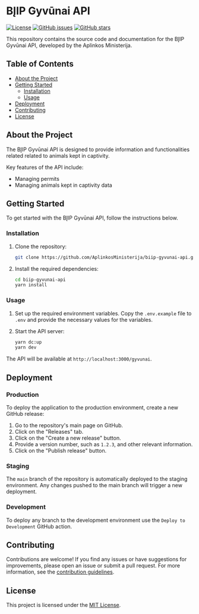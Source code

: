 # BĮIP Gyvūnai API

[![License](https://img.shields.io/github/license/AplinkosMinisterija/biip-gyvunai-api)](https://github.com/AplinkosMinisterija/biip-gyvunai-api/blob/main/LICENSE)
[![GitHub issues](https://img.shields.io/github/issues/AplinkosMinisterija/biip-gyvunai-api)](https://github.com/AplinkosMinisterija/biip-gyvunai-api/issues)
[![GitHub stars](https://img.shields.io/github/stars/AplinkosMinisterija/biip-gyvunai-api)](https://github.com/AplinkosMinisterija/biip-gyvunai-api/stargazers)

This repository contains the source code and documentation for the BĮIP Gyvūnai API, developed by the Aplinkos
Ministerija.

## Table of Contents

- [About the Project](#about-the-project)
- [Getting Started](#getting-started)
  - [Installation](#installation)
  - [Usage](#usage)
- [Deployment](#deployment)
- [Contributing](#contributing)
- [License](#license)

## About the Project

The BĮIP Gyvūnai API is designed to provide information and functionalities related related to animals kept in captivity.

Key features of the API include:

- Managing permits
- Managing animals kept in captivity data

## Getting Started

To get started with the BĮIP Gyvūnai API, follow the instructions below.

### Installation

1. Clone the repository:

   ```bash
   git clone https://github.com/AplinkosMinisterija/biip-gyvunai-api.git
   ```

2. Install the required dependencies:

   ```bash
   cd biip-gyvunai-api
   yarn install
   ```

### Usage

1. Set up the required environment variables. Copy the `.env.example` file to `.env` and provide the necessary values
   for the variables.

2. Start the API server:

   ```bash
   yarn dc:up
   yarn dev
   ```

The API will be available at `http://localhost:3000/gyvunai`.

## Deployment

### Production

To deploy the application to the production environment, create a new GitHub release:

1. Go to the repository's main page on GitHub.
2. Click on the "Releases" tab.
3. Click on the "Create a new release" button.
4. Provide a version number, such as `1.2.3`, and other relevant information.
5. Click on the "Publish release" button.

### Staging

The `main` branch of the repository is automatically deployed to the staging environment. Any changes pushed to the main
branch will trigger a new deployment.

### Development

To deploy any branch to the development environment use the `Deploy to Development` GitHub action.

## Contributing

Contributions are welcome! If you find any issues or have suggestions for improvements, please open an issue or submit a
pull request. For more information, see the [contribution guidelines](./CONTRIBUTING.md).

## License

This project is licensed under the [MIT License](./LICENSE).
